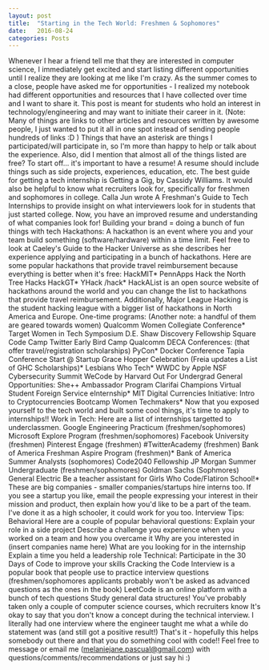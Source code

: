 ```yaml
---
layout: post
title:  "Starting in the Tech World: Freshmen & Sophomores"
date:   2016-08-24 
categories: Posts
---
```


Whenever I hear a friend tell me that they are interested in computer science, I immediately get excited and start listing different opportunities until I realize they are looking at me like I'm crazy. 
As the summer comes to a close, people have asked me for opportunities - I realized my notebook had different opportunities and resources that I have collected over time and I want to share it. This post is meant for students who hold an interest in technology/engineering and may want to initiate their career in it. 
(Note: Many of things are links to other articles and resources written by awesome people, I just wanted to put it all in one spot instead of sending people hundreds of links :D )
Things that have an asterisk are things I participated/will participate in, so I'm more than happy to help or talk about the experience.
Also, did I mention that almost all of the things listed are free? 
To start off...
it's important to have a resume! A resume should include things such as side projects, experiences, education, etc. The best guide for getting a tech internship is Getting a Gig, by Cassidy Williams. 
It would also be helpful to know what recruiters look for, specifically for freshmen and sophomores in college. Calla Jun wrote A Freshman's Guide to Tech Internships to provide insight on what interviewers look for in students that just started college. 
Now, you have an improved resume and understanding of what companies look for!
Building your brand = doing a bunch of fun things with tech
Hackathons:
A hackathon is an event where you and your team build something (software/hardware) within a time limit. Feel free to look at Caeley's Guide to the Hacker Universe as she describes her experience applying and participating in a bunch of hackathons. 
Here are some popular hackathons that provide travel reimbursement because everything is better when it's free:
HackMIT*
PennApps
Hack the North
Tree Hacks
HackGT*
YHack
/hack*
HackAList is an open source website of hackathons around the world and you can change the list to hackathons that provide travel reimbursement. Additionally, Major League Hacking is the student hacking league with a bigger list of hackathons in North America and Europe.
One-time programs:
(Another note: a handful of them are geared towards women)
Qualcomm Women Collegiate Conference*
Target Women in Tech Symposium
D.E. Shaw Discovery Fellowship
Square Code Camp
Twitter Early Bird Camp
Qualcomm DECA
Conferences:
(that offer travel/registration scholarships)
PyCon*
Docker Conference
Tapia Conference
Start @ Startup
Grace Hopper Celebration (Freia updates a List of GHC Scholarships)*
Lesbians Who Tech*
WWDC by Apple
NSF Cybersecurity Summit
WeCode by Harvard
Out For Undergrad
General Opportunities:
She++ Ambassador Program
Clarifai Champions
Virtual Student Foreign Service eInternship*
MIT Digital Currencies Initiative: Intro to Cryptocurrencies Bootcamp
Women Techmakers*
Now that you exposed yourself to the tech world and built some cool things, it's time to apply to internships!!
Work in Tech: 
Here are a list of internships targetted to underclassmen.
Google Engineering Practicum (freshmen/sophomores)
Microsoft Explore Program (freshmen/sophomores)
Facebook University (freshmen)
Pinterest Engage (freshmen)
#TwitterAcademy (freshmen)
Bank of America Freshman Aspire Program (freshmen)*
Bank of America Summer Analysts (sophomores)
Code2040 Fellowship
JP Morgan Summer Undergraduate (freshmen/sophomores)
Goldman Sachs (Sophmores)
General Electric 
Be a teacher assistant for Girls Who Code/Flatiron School!* 
These are big companies - smaller companies/startups hire interns too. If you see a startup you like, email the people expressing your interest in their mission and product, then explain how you'd like to be a part of the team. I've done it as a high schooler, it could work for you too. 
Interview Tips:
Behavioral
Here are a couple of popular behavioral questions:
Explain your role in a side project
Describe a challenge you experience when you worked on a team and how you overcame it
Why are you interested in (insert companies name here)
What are you looking for in the internship
Explain a time you held a leadership role
Technical:
Participate in the 30 Days of Code to improve your skills
Cracking the Code Interview is a popular book that people use to practice interview questions (freshmen/sophomores applicants probably won't be asked as advanced questions as the ones in the book)
LeetCode is an online platform with a bunch of tech questions
Study general data structures! You've probably taken only a couple of computer science courses, which recruiters know
It's okay to say that you don't know a concept during the technical interview. I literally had one interview where the engineer taught me what a while do statement was (and still got a positive result!)
That's it - hopefully this helps somebody out there and that you do something cool with code!!
Feel free to message or email me (melaniejane.pascual@gmail.com) with questions/comments/recommendations or just say hi :)